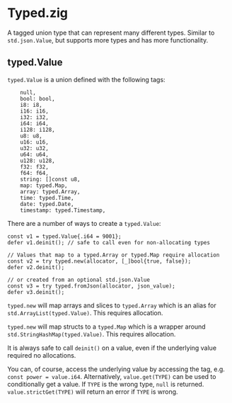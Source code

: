 # Typed.zig

A tagged union type that can represent many different types. Similar to `std.json.Value`, but supports more types and has more functionality.

## typed.Value
`typed.Value` is a union defined with the following tags:

```zig
    null,
    bool: bool,
    i8: i8,
    i16: i16,
    i32: i32,
    i64: i64,
    i128: i128,
    u8: u8,
    u16: u16,
    u32: u32,
    u64: u64,
    u128: u128,
    f32: f32,
    f64: f64,
    string: []const u8,
    map: typed.Map,
    array: typed.Array,
    time: typed.Time,
    date: typed.Date,
    timestamp: typed.Timestamp,
```

There are a number of ways to create a `typed.Value`:

```zig
const v1 = typed.Value{.i64 = 9001};
defer v1.deinit(); // safe to call even for non-allocating types

// Values that map to a typed.Array or typed.Map require allocation
const v2 = try typed.new(allocator, [_]bool{true, false});
defer v2.deinit();

// or created from an optional std.json.Value
const v3 = try typed.fromJson(allocator, json_value);
defer v3.deinit();
```

`typed.new` will map arrays and slices to `typed.Array` which is an alias for `std.ArrayList(typed.Value)`. This requires allocation.

`typed.new` will map structs to a `typed.Map` which is a wrapper around `std.StringHashMap(typed.Value)`. This requires allocation.

It is always safe to call `deinit()` on a value, even if the underlying value required no allocations.

You can, of course, access the underlying value by accessing the tag, e.g. `const power = value.i64`. Alternatively, `value.get(TYPE)` can be used to conditionally get a value. If `TYPE` is the wrong type, `null` is returned. `value.strictGet(TYPE)` will return an error if `TYPE` is wrong.
